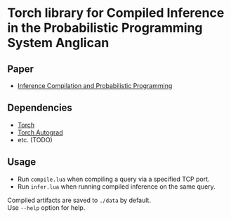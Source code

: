 # Torch library for Compiled Inference in the Probabilistic Programming System Anglican

## Paper
- [Inference Compilation and Probabilistic Programming](https://arxiv.org/abs/1610.09900)

## Dependencies
- [Torch](http://torch.ch/)
- [Torch Autograd](https://github.com/twitter/torch-autograd)
- etc. (TODO)

## Usage
- Run `compile.lua` when compiling a query via a specified TCP port.
- Run `infer.lua` when running compiled inference on the same query.

Compiled artifacts are saved to `./data` by default.  
Use `--help` option for help.

